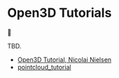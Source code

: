 # Open3D Tutorials

:construction:

TBD.

- [Open3D Tutorial, Nicolai Nielsen](https://www.youtube.com/watch?v=zF3MreN1w6c&list=PLkmvobsnE0GEZugH1Di2Cr_f32qYkv7aN)
- [pointcloud_tutorial](https://github.com/mxagar/pointcloud_tutorial)

